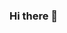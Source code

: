 ### Hi there 👋

<!--
**Ramasamy-Raja/Ramasamy-Raja** is a ✨ _special_ ✨ repository because its `README.md` (this file) appears on your GitHub profile.

RevitLookup-2021.0.0.13
Here are some ideas to get you started:

- 🔭 I’m currently working on ...
- 🌱 I’m currently learning ...
- 👯 I’m looking to collaborate on ...
- 🤔 I’m looking for help with ...
- 💬 Ask me about ...
- 📫 How to reach me: ...
- 😄 Pronouns: ...
- ⚡ Fun fact: ...
-->
